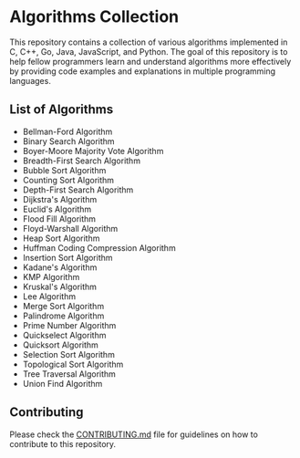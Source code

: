 # Algorithms Collection

This repository contains a collection of various algorithms implemented in C, C++, Go, Java, JavaScript, and Python. The goal of this repository is to help fellow programmers learn and understand algorithms more effectively by providing code examples and explanations in multiple programming languages.

## List of Algorithms

- Bellman-Ford Algorithm
- Binary Search Algorithm
- Boyer-Moore Majority Vote Algorithm
- Breadth-First Search Algorithm
- Bubble Sort Algorithm
- Counting Sort Algorithm
- Depth-First Search Algorithm
- Dijkstra's Algorithm
- Euclid's Algorithm
- Flood Fill Algorithm
- Floyd-Warshall Algorithm
- Heap Sort Algorithm
- Huffman Coding Compression Algorithm
- Insertion Sort Algorithm
- Kadane's Algorithm
- KMP Algorithm
- Kruskal's Algorithm
- Lee Algorithm
- Merge Sort Algorithm
- Palindrome Algorithm
- Prime Number Algorithm
- Quickselect Algorithm
- Quicksort Algorithm
- Selection Sort Algorithm
- Topological Sort Algorithm
- Tree Traversal Algorithm
- Union Find Algorithm

## Contributing

Please check the [CONTRIBUTING.md](https://github.com/abhaysinghr516/Algorithms/blob/main/CONTRIBUTING.md) file for guidelines on how to contribute to this repository.
